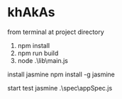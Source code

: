 # khAkAs
from terminal at project directory

1. npm install
2. npm run build
3. node .\lib\main.js

install jasmine
npm install -g jasmine

start test
jasmine .\spec\appSpec.js
